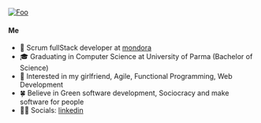 [![Foo](https://wallpaperaccess.com/full/2191305.jpg)](ttps://en.wikiquote.org/wiki/Simplicity)        
        
<h4>Me</h4>

* 💼   Scrum fullStack developer at [mondora](https://github.com/mondora)
* 🎓   Graduating in Computer Science at University of Parma (Bachelor of Science)
* 🧐   Interested in my girlfriend, Agile, Functional Programming, Web Development
* 🍀   Believe in Green software development, Sociocracy and make software for people
* ✍🏻   Socials: [linkedin](https://www.linkedin.com/in/lorenzogalafassi/)
